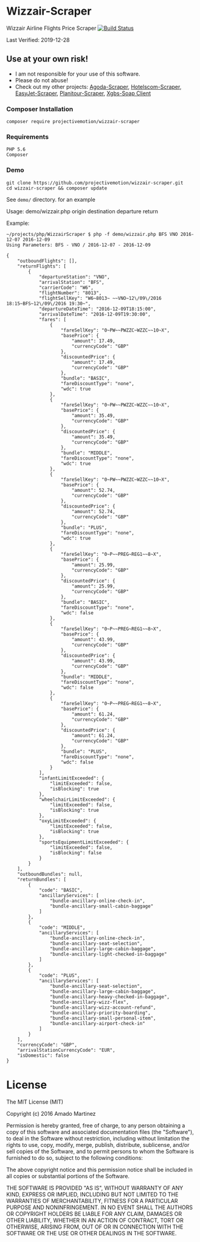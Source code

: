 # Wizzair-Scraper
Wizzair Airline Flights Price Scraper
[![Build Status](https://travis-ci.org/projectivemotion/wizzair-scraper.svg?branch=master)](https://travis-ci.org/projectivemotion/wizzair-scraper)

Last Verified: 2019-12-28

## Use at your own risk!
* I am not responsible for your use of this software.
* Please do not abuse!
* Check out my other projects: [Agoda-Scraper](https://github.com/projectivemotion/agoda-scraper), [Hotelscom-Scraper](https://github.com/projectivemotion/hotelscom-scraper), [EasyJet-Scraper](https://github.com/projectivemotion/easyjet-scraper), [Planitour-Scraper](https://github.com/projectivemotion/planitour-scraper), [Xgbs-Soap Client](https://github.com/projectivemotion/xgbs-soap)

### 
    
### Composer Installation
    composer require projectivemotion/wizzair-scraper
    
### Requirements
    PHP 5.6
    Composer

### Demo
    git clone https://github.com/projectivemotion/wizzair-scraper.git
    cd wizzair-scraper && composer update
    
See `demo/` directory. for an example

Usage: demo/wizzair.php origin destination departure return

Example: 
```
~/projects/php/WizzairScraper $ php -f demo/wizzair.php BFS VNO 2016-12-07 2016-12-09
Using Parameters: BFS - VNO / 2016-12-07 - 2016-12-09

{
    "outboundFlights": [],
    "returnFlights": [
        {
            "departureStation": "VNO",
            "arrivalStation": "BFS",
            "carrierCode": "W6",
            "flightNumber": "8013",
            "flightSellKey": "W6~8013~ ~~VNO~12\/09\/2016 18:15~BFS~12\/09\/2016 19:30~",
            "departureDateTime": "2016-12-09T18:15:00",
            "arrivalDateTime": "2016-12-09T19:30:00",
            "fares": [
                {
                    "fareSellKey": "0~PW~~PWZZC~WZZC~~10~X",
                    "basePrice": {
                        "amount": 17.49,
                        "currencyCode": "GBP"
                    },
                    "discountedPrice": {
                        "amount": 17.49,
                        "currencyCode": "GBP"
                    },
                    "bundle": "BASIC",
                    "fareDiscountType": "none",
                    "wdc": true
                },
                {
                    "fareSellKey": "0~PW~~PWZZC~WZZC~~10~X",
                    "basePrice": {
                        "amount": 35.49,
                        "currencyCode": "GBP"
                    },
                    "discountedPrice": {
                        "amount": 35.49,
                        "currencyCode": "GBP"
                    },
                    "bundle": "MIDDLE",
                    "fareDiscountType": "none",
                    "wdc": true
                },
                {
                    "fareSellKey": "0~PW~~PWZZC~WZZC~~10~X",
                    "basePrice": {
                        "amount": 52.74,
                        "currencyCode": "GBP"
                    },
                    "discountedPrice": {
                        "amount": 52.74,
                        "currencyCode": "GBP"
                    },
                    "bundle": "PLUS",
                    "fareDiscountType": "none",
                    "wdc": true
                },
                {
                    "fareSellKey": "0~P~~PREG~REG1~~8~X",
                    "basePrice": {
                        "amount": 25.99,
                        "currencyCode": "GBP"
                    },
                    "discountedPrice": {
                        "amount": 25.99,
                        "currencyCode": "GBP"
                    },
                    "bundle": "BASIC",
                    "fareDiscountType": "none",
                    "wdc": false
                },
                {
                    "fareSellKey": "0~P~~PREG~REG1~~8~X",
                    "basePrice": {
                        "amount": 43.99,
                        "currencyCode": "GBP"
                    },
                    "discountedPrice": {
                        "amount": 43.99,
                        "currencyCode": "GBP"
                    },
                    "bundle": "MIDDLE",
                    "fareDiscountType": "none",
                    "wdc": false
                },
                {
                    "fareSellKey": "0~P~~PREG~REG1~~8~X",
                    "basePrice": {
                        "amount": 61.24,
                        "currencyCode": "GBP"
                    },
                    "discountedPrice": {
                        "amount": 61.24,
                        "currencyCode": "GBP"
                    },
                    "bundle": "PLUS",
                    "fareDiscountType": "none",
                    "wdc": false
                }
            ],
            "infantLimitExceeded": {
                "limitExceeded": false,
                "isBlocking": true
            },
            "wheelchairLimitExceeded": {
                "limitExceeded": false,
                "isBlocking": true
            },
            "oxyLimitExceeded": {
                "limitExceeded": false,
                "isBlocking": true
            },
            "sportsEquipmentLimitExceeded": {
                "limitExceeded": false,
                "isBlocking": false
            }
        }
    ],
    "outboundBundles": null,
    "returnBundles": [
        {
            "code": "BASIC",
            "ancillaryServices": [
                "bundle-ancillary-online-check-in",
                "bundle-ancillary-small-cabin-baggage"
            ]
        },
        {
            "code": "MIDDLE",
            "ancillaryServices": [
                "bundle-ancillary-online-check-in",
                "bundle-ancillary-seat-selection",
                "bundle-ancillary-large-cabin-baggage",
                "bundle-ancillary-light-checked-in-baggage"
            ]
        },
        {
            "code": "PLUS",
            "ancillaryServices": [
                "bundle-ancillary-seat-selection",
                "bundle-ancillary-large-cabin-baggage",
                "bundle-ancillary-heavy-checked-in-baggage",
                "bundle-ancillary-wizz-flex",
                "bundle-ancillary-wizz-account-refund",
                "bundle-ancillary-priority-boarding",
                "bundle-ancillary-small-personal-item",
                "bundle-ancillary-airport-check-in"
            ]
        }
    ],
    "currencyCode": "GBP",
    "arrivalStationCurrencyCode": "EUR",
    "isDomestic": false
}
```
# License
The MIT License (MIT)

Copyright (c) 2016 Amado Martinez

Permission is hereby granted, free of charge, to any person obtaining a copy
of this software and associated documentation files (the "Software"), to deal
in the Software without restriction, including without limitation the rights
to use, copy, modify, merge, publish, distribute, sublicense, and/or sell
copies of the Software, and to permit persons to whom the Software is
furnished to do so, subject to the following conditions:

The above copyright notice and this permission notice shall be included in all
copies or substantial portions of the Software.

THE SOFTWARE IS PROVIDED "AS IS", WITHOUT WARRANTY OF ANY KIND, EXPRESS OR
IMPLIED, INCLUDING BUT NOT LIMITED TO THE WARRANTIES OF MERCHANTABILITY,
FITNESS FOR A PARTICULAR PURPOSE AND NONINFRINGEMENT. IN NO EVENT SHALL THE
AUTHORS OR COPYRIGHT HOLDERS BE LIABLE FOR ANY CLAIM, DAMAGES OR OTHER
LIABILITY, WHETHER IN AN ACTION OF CONTRACT, TORT OR OTHERWISE, ARISING FROM,
OUT OF OR IN CONNECTION WITH THE SOFTWARE OR THE USE OR OTHER DEALINGS IN THE
SOFTWARE.
